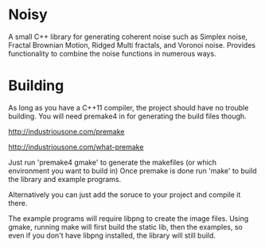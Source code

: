 Noisy
=====

A small C++ library for generating coherent noise such as Simplex noise, Fractal Brownian Motion, Ridged Multi fractals, and Voronoi noise. Provides functionality to combine the noise functions in numerous ways.

Building
=====

As long as you have a C++11 compiler, the project should have no trouble building.
You will need premake4 in for generating the build files though.

http://industriousone.com/premake

http://industriousone.com/what-premake

Just run 'premake4 gmake' to generate the makefiles (or which environment you want to build in)
Once premake is done run 'make' to build the library and example programs.

Alternatively you can just add the soruce to your project and compile it there.

The example programs will require libpng to create the image files.
Using gmake, running make will first build the static lib, then the examples, so even if you don't have libpng installed, the library will still build.
